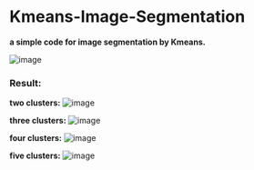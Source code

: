 # Kmeans-Image-Segmentation

**a simple code for image segmentation by Kmeans.**

![image](https://user-images.githubusercontent.com/21992001/188752237-012d7d3b-ee7e-468f-9180-a92c2f9707bf.png)

### Result:
**two clusters:**
![image](https://user-images.githubusercontent.com/21992001/188752304-a9df45b5-a6ea-4bc5-ba03-2acfd5682e93.png)

**three clusters:**
![image](https://user-images.githubusercontent.com/21992001/188752468-aa9ec901-e609-458a-8424-bc0d28bbdcbd.png)

**four clusters:**
![image](https://user-images.githubusercontent.com/21992001/188752562-05c37387-ce76-472b-b7b9-b676d8df61c6.png)

**five clusters:**
![image](https://user-images.githubusercontent.com/21992001/188752624-596a4303-8695-4a3d-bc37-d26c322c5553.png)
